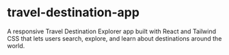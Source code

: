 # travel-destination-app
A responsive Travel Destination Explorer app built with React and Tailwind CSS that lets users search, explore, and learn about destinations around the world.
